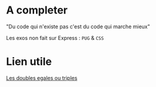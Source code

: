 # A completer

"Du code qui n'existe pas c'est du code qui marche mieux" 

Les exos non fait sur Express : `PUG` & `CSS`

# Lien utile

[Les doubles egales ou triples](https://dorey.github.io/JavaScript-Equality-Table/)